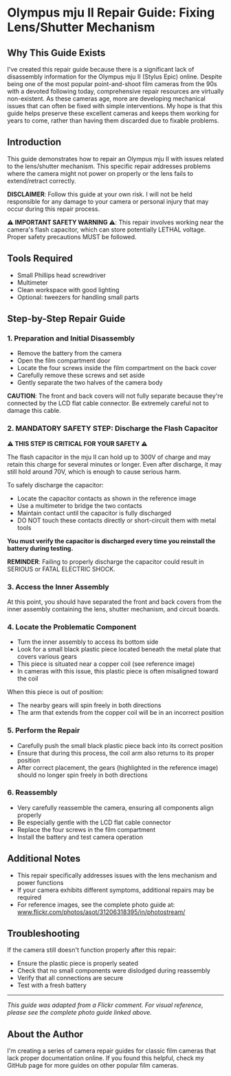 # Olympus mju II Repair Guide: Fixing Lens/Shutter Mechanism

## Why This Guide Exists

I've created this repair guide because there is a significant lack of disassembly information for the Olympus mju II (Stylus Epic) online. Despite being one of the most popular point-and-shoot film cameras from the 90s with a devoted following today, comprehensive repair resources are virtually non-existent. As these cameras age, more are developing mechanical issues that can often be fixed with simple interventions. My hope is that this guide helps preserve these excellent cameras and keeps them working for years to come, rather than having them discarded due to fixable problems.

## Introduction

This guide demonstrates how to repair an Olympus mju II with issues related to the lens/shutter mechanism. This specific repair addresses problems where the camera might not power on properly or the lens fails to extend/retract correctly.

**DISCLAIMER**: Follow this guide at your own risk. I will not be held responsible for any damage to your camera or personal injury that may occur during this repair process.

**⚠️ IMPORTANT SAFETY WARNING ⚠️**: This repair involves working near the camera's flash capacitor, which can store potentially LETHAL voltage. Proper safety precautions MUST be followed.

## Tools Required

- Small Phillips head screwdriver
- Multimeter
- Clean workspace with good lighting
- Optional: tweezers for handling small parts

## Step-by-Step Repair Guide

### 1. Preparation and Initial Disassembly

- Remove the battery from the camera
- Open the film compartment door
- Locate the four screws inside the film compartment on the back cover
- Carefully remove these screws and set aside
- Gently separate the two halves of the camera body

**CAUTION**: The front and back covers will not fully separate because they're connected by the LCD flat cable connector. Be extremely careful not to damage this cable.

### 2. MANDATORY SAFETY STEP: Discharge the Flash Capacitor

**⚠️ THIS STEP IS CRITICAL FOR YOUR SAFETY ⚠️**

The flash capacitor in the mju II can hold up to 300V of charge and may retain this charge for several minutes or longer. Even after discharge, it may still hold around 70V, which is enough to cause serious harm.

To safely discharge the capacitor:
- Locate the capacitor contacts as shown in the reference image
- Use a multimeter to bridge the two contacts
- Maintain contact until the capacitor is fully discharged
- DO NOT touch these contacts directly or short-circuit them with metal tools

**You must verify the capacitor is discharged every time you reinstall the battery during testing.**

**REMINDER**: Failing to properly discharge the capacitor could result in SERIOUS or FATAL ELECTRIC SHOCK.

### 3. Access the Inner Assembly

At this point, you should have separated the front and back covers from the inner assembly containing the lens, shutter mechanism, and circuit boards.

### 4. Locate the Problematic Component

- Turn the inner assembly to access its bottom side
- Look for a small black plastic piece located beneath the metal plate that covers various gears
- This piece is situated near a copper coil (see reference image)
- In cameras with this issue, this plastic piece is often misaligned toward the coil

When this piece is out of position:
- The nearby gears will spin freely in both directions
- The arm that extends from the copper coil will be in an incorrect position

### 5. Perform the Repair

- Carefully push the small black plastic piece back into its correct position
- Ensure that during this process, the coil arm also returns to its proper position
- After correct placement, the gears (highlighted in the reference image) should no longer spin freely in both directions

### 6. Reassembly

- Very carefully reassemble the camera, ensuring all components align properly
- Be especially gentle with the LCD flat cable connector
- Replace the four screws in the film compartment
- Install the battery and test camera operation

## Additional Notes

- This repair specifically addresses issues with the lens mechanism and power functions
- If your camera exhibits different symptoms, additional repairs may be required
- For reference images, see the complete photo guide at: www.flickr.com/photos/asot/31206318395/in/photostream/

## Troubleshooting

If the camera still doesn't function properly after this repair:
- Ensure the plastic piece is properly seated
- Check that no small components were dislodged during reassembly
- Verify that all connections are secure
- Test with a fresh battery

---

*This guide was adapted from a Flickr comment. For visual reference, please see the complete photo guide linked above.*

## About the Author

I'm creating a series of camera repair guides for classic film cameras that lack proper documentation online. If you found this helpful, check my GitHub page for more guides on other popular film cameras.